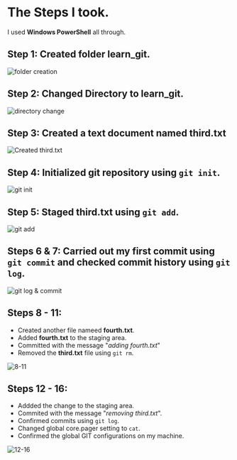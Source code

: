 # The Steps I took.

I used **Windows PowerShell** all through.

## Step 1: Created folder **learn_git**.

![folder creation](https://github.com/user-attachments/assets/ebd9e53d-728f-4a61-a803-19c1f78d6f75)

## Step 2: Changed Directory to **learn_git**.

![directory change](https://github.com/user-attachments/assets/db1ad8be-b2ad-42f2-94ea-bbeae8502a65)

## Step 3: Created a text document named **third.txt**

![Created third.txt](https://github.com/user-attachments/assets/9b0479e5-65e9-438f-bf0f-17d969449159)

## Step 4: Initialized git repository using `git init`.

![git init](https://github.com/user-attachments/assets/638ee58f-2b74-4f90-803d-660eddf607cd)

## Step 5: Staged **third.txt** using `git add`.

![git add](https://github.com/user-attachments/assets/d0a7dbb8-1001-4e4e-99ed-1b3e5ff531df)

## Steps 6 & 7: Carried out my first commit using `git commit` and checked commit history using `git log`.

![git log & commit](https://github.com/user-attachments/assets/4903e917-b062-4572-9bb0-984eadc669c3)

## Steps 8 - 11:

- Created another file nameed **fourth.txt**.
- Added **fourth.txt** to the staging area.
- Committed with the message "*adding fourth.txt*"
- Removed the **third.txt** file using `git rm`.

![8-11](https://github.com/user-attachments/assets/ebdf1789-9eef-4821-920d-c167807daeff)

## Steps 12 - 16:
- Addded the change to the staging area.
- Commited with the message "*removing third.txt*".
- Confirmed commits using `git log`.
- Changed global core.pager setting to `cat`.
- Confirmed the global GIT configurations on my machine.

![12-16](https://github.com/user-attachments/assets/5b8d6e88-2309-4c10-901a-740afab41eb3)
